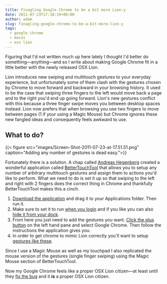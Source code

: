 ```yaml
---
title: Finagling Google Chrome to be a bit more Lion-y
date: 2011-07-23T17:18:19+00:00
author: adam
slug: finagling-google-chrome-to-be-a-bit-more-lion-y
tags:
  - google chrome
  - macos
  - osx lion
---
```


Figuring that I'd not written much up here lately I thought I'd better do something—anything—and so I write about making Google Chrome fit in a little better with the newly released OSX Lion.

<!--more-->
Lion introduces new swiping and multitouch gestures to your everyday experience, but unfortunately some of them clash with the gestures chosen by Chrome to move forward and backward in your browsing history. It used to be the case that swiping three fingers to the left would move back a page and to the right you'd end up going forward. Lion's new gestures conflict with this because a three finger swipe moves you between desktop spaces instead. Lion now prefers that when browsing you use two fingers to move between pages (1 if your using a Magic Mouse) but Chrome ignores these new fangled ideas and consequently feels awkward to use.

## What to do?

{{< figure src="images/Screen-Shot-2011-07-23-at-17.51.51.png" caption="Adding any number of gestures is dead easy.">}}

Fortunately there is a solution. A chap called [Andreas Hegenberg](http://blog.boastr.net/) created a wonderful application called [BetterTouchTool](http://www.boastr.de/BetterTouchTool.zip) that allows you to setup any number of arbitrary multitouch gestures and assign them to actions you'd like to perform. What we need to do is set it up so that swiping to the left and right with 2 fingers does the correct thing in Chrome and thankfully BetterTouchTool makes this a cinch.

  1. [Download the application](http://www.boastr.de/BetterTouchTool.zip) and drag it to your Applications folder. Then run it.
  2. Make sure to set it to run [when you login](images/Screen-Shot-2011-07-23-at-17.52.48.png) and if you like you can also [hide it from your dock](images/Screen-Shot-2011-07-23-at-17.52.52.png).
  3. From here you just need to add the gestures you want. [Click the plus button](images/Screen-Shot-2011-07-23-at-17.51.51.png) on the left hand pane and select Google Chrome. Then follow the instructions the application gives you.
  4. In order to get chrome to mimic Lion correctly you'll want to setup [gestures like these](images/Screen-Shot-2011-07-23-at-18.06.02.png).

Since I use a Magic Mouse as well as my touchpad I also replicated the mouse version of the gestures (single finger swiping) using the Magic Mouse section of BetterTouchTool.

Now my Google Chrome feels like a proper OSX Lion citizen—at least until they [fix the bug](http://code.google.com/p/chromium/issues/detail?id=78676) and it **is** a proper OSX Lion citizen.